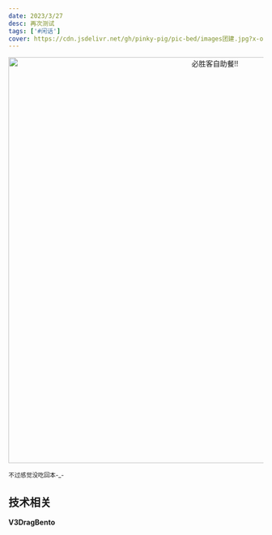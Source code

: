 ```yaml
---
date: 2023/3/27
desc: 再次测试
tags: ['#闲话']
cover: https://cdn.jsdelivr.net/gh/pinky-pig/pic-bed/images团建.jpg?x-oss-process=image/resize,w_640/format,webp
---
```


<p align="center">
<img alt="必胜客自助餐!!" src="https://cdn.jsdelivr.net/gh/pinky-pig/pic-bed/images必胜客.jpg" width=800  />  
</p>

<small>不过感觉没吃回本-_-</small>  

## 技术相关

**V3DragBento**  
